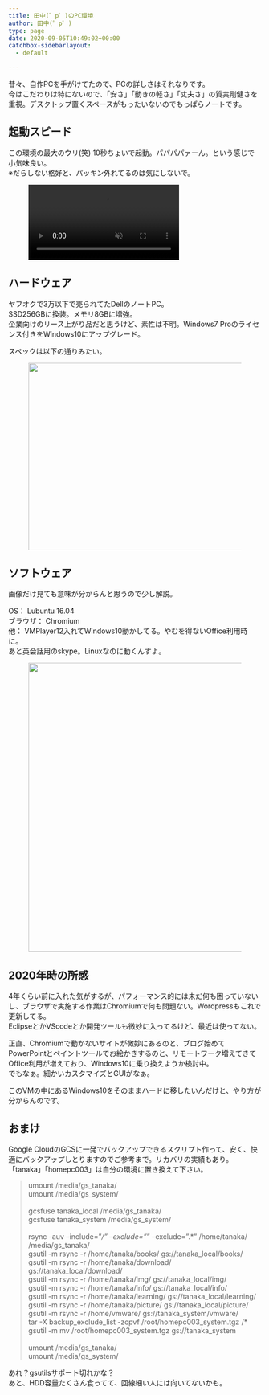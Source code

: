 ```yaml
---
title: 田中(゜p゜)のPC環境
author: 田中(゜p゜)
type: page
date: 2020-09-05T10:49:02+00:00
catchbox-sidebarlayout:
  - default

---
```

昔々、自作PCを手がけてたので、PCの詳しさはそれなりです。  
今はこだわりは特にないので、「安さ」「動きの軽さ」「丈夫さ」の質実剛健さを重視。デスクトップ置くスペースがもったいないのでもっぱらノートです。

## 起動スピード

この環境の最大のウリ(笑) 10秒ちょいで起動。パパパパァーん。という感じで小気味良い。  
※だらしない格好と、パッキン外れてるのは気にしないで。<figure class="wp-block-video"><video controls muted src="/wp-content/uploads/2020/09/VID\_20200914\_152352.mov" playsinline></video></figure> 

## ハードウェア

ヤフオクで3万以下で売られてたDellのノートPC。  
SSD256GBに換装。メモリ8GBに増強。  
企業向けのリース上がり品だと思うけど、素性は不明。Windows7 Proのライセンス付きをWindows10にアップグレード。  
  
スペックは以下の通りみたい。<figure class="wp-block-image size-large">

<img loading="lazy" width="870" height="373" src="/wp-content/uploads/2020/09/2020-09-14-150547_1366x768_scrot.png" alt="" class="wp-image-783" srcset="https://tmp-net.biz/wp-content/uploads/2020/09/2020-09-14-150547_1366x768_scrot.png 870w, https://tmp-net.biz/wp-content/uploads/2020/09/2020-09-14-150547_1366x768_scrot-300x129.png 300w, https://tmp-net.biz/wp-content/uploads/2020/09/2020-09-14-150547_1366x768_scrot-768x329.png 768w" sizes="(max-width: 870px) 100vw, 870px" /> </figure> 

## ソフトウェア

画像だけ見ても意味が分からんと思うので少し解説。

OS： Lubuntu 16.04  
ブラウザ： Chromium  
他： VMPlayer12入れてWindows10動かしてる。やむを得ないOffice利用時に。  
あと英会話用のskype。Linuxなのに動くんすよ。<figure class="wp-block-image size-large">

<img loading="lazy" width="1024" height="576" src="/wp-content/uploads/2020/09/2020-09-14-151301_1366x768_scrot-1024x576.png" alt="" class="wp-image-784" srcset="https://tmp-net.biz/wp-content/uploads/2020/09/2020-09-14-151301_1366x768_scrot-1024x576.png 1024w, https://tmp-net.biz/wp-content/uploads/2020/09/2020-09-14-151301_1366x768_scrot-300x169.png 300w, https://tmp-net.biz/wp-content/uploads/2020/09/2020-09-14-151301_1366x768_scrot-768x432.png 768w, https://tmp-net.biz/wp-content/uploads/2020/09/2020-09-14-151301_1366x768_scrot.png 1366w" sizes="(max-width: 1024px) 100vw, 1024px" /> </figure> 

## 2020年時の所感

4年くらい前に入れた気がするが、パフォーマンス的には未だ何も困っていないし、ブラウザで実施する作業はChromiumで何も問題ない。Wordpressもこれで更新してる。  
EclipseとかVScodeとか開発ツールも微妙に入ってるけど、最近は使ってない。  
  
正直、Chromiumで動かないサイトが微妙にあるのと、ブログ始めてPowerPointとペイントツールでお絵かきするのと、リモートワーク増えてきてOffice利用が増えており、Windows10に乗り換えようか検討中。  
でもなぁ。細かいカスタマイズとGUIがなぁ。  
  
このVMの中にあるWindows10をそのままハードに移したいんだけと、やり方が分からんのです。

## おまけ

Google CloudのGCSに一発でバックアップできるスクリプト作って、安く、快適にバックアップしとりますのでご参考まで。リカバリの実績もあり。「tanaka」「homepc003」は自分の環境に置き換えて下さい。

<blockquote class="wp-block-quote">
  <p>
    umount /media/gs_tanaka/<br />umount /media/gs_system/<br /><br />gcsfuse tanaka_local /media/gs_tanaka/<br />gcsfuse tanaka_system /media/gs_system/<br /><br />rsync -auv &#8211;include=&#8221;<em>/&#8221; &#8211;exclude=&#8221;</em>&#8221; &#8211;exclude=&#8221;.*&#8221; /home/tanaka/ /media/gs_tanaka/<br />gsutil -m rsync -r /home/tanaka/books/ gs://tanaka_local/books/<br />gsutil -m rsync -r /home/tanaka/download/ gs://tanaka_local/download/<br />gsutil -m rsync -r /home/tanaka/img/ gs://tanaka_local/img/<br />gsutil -m rsync -r /home/tanaka/info/ gs://tanaka_local/info/<br />gsutil -m rsync -r /home/tanaka/learning/ gs://tanaka_local/learning/<br />gsutil -m rsync -r /home/tanaka/picture/ gs://tanaka_local/picture/<br />gsutil -m rsync -r /home/vmware/ gs://tanaka_system/vmware/<br />tar -X backup_exclude_list -zcpvf /root/homepc003_system.tgz /*<br />gsutil -m mv /root/homepc003_system.tgz gs://tanaka_system<br /><br />umount /media/gs_tanaka/<br />umount /media/gs_system/
  </p>
</blockquote>

あれ？gsutilsサポート切れかな？  
あと、HDD容量たくさん食ってて、回線細い人には向いてないかも。